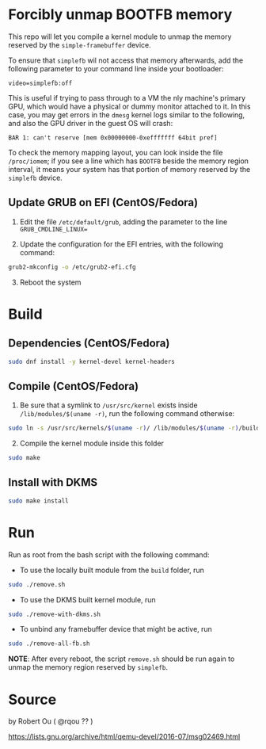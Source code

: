 # Forcibly unmap BOOTFB memory

This repo will let you compile a kernel module to unmap the memory reserved by the `simple-framebuffer` device.

To ensure that `simplefb` wil not access that memory afterwards, add the following parameter to your command line inside your bootloader:
```
video=simplefb:off
```

This is useful if trying to pass through to a VM the nly machine's primary GPU, which would have a physical or dummy monitor attached to it. In this case, you may get errors in the `dmesg` kernel logs similar to the following, and also the GPU driver in the guest OS will crash:
```
BAR 1: can't reserve [mem 0x00000000-0xefffffff 64bit pref]
```

To check the memory mapping layout, you can look inside the file `/proc/iomem`; if you see a line which has `BOOTFB` beside the memory region interval, it means your system has that portion of memory reserved by the `simplefb` device.

## Update GRUB on EFI (CentOS/Fedora)

1. Edit the file `/etc/default/grub`, adding the parameter to the line `GRUB_CMDLINE_LINUX=`

2. Update the configuration for the EFI entries, with the following command:
```bash
grub2-mkconfig -o /etc/grub2-efi.cfg
```

3. Reboot the system

# Build

## Dependencies (CentOS/Fedora)

```bash
sudo dnf install -y kernel-devel kernel-headers
```

## Compile (CentOS/Fedora)

1. Be sure that a symlink to `/usr/src/kernel` exists inside `/lib/modules/$(uname -r)`, run the following command otherwise:
```bash
sudo ln -s /usr/src/kernels/$(uname -r)/ /lib/modules/$(uname -r)/build
```

2. Compile the kernel module inside this folder

```bash
sudo make
```

## Install with DKMS

```bash
sudo make install
```

# Run

Run as root from the bash script with the following command:

- To use the locally built module from the `build` folder, run
```bash
sudo ./remove.sh
```

- To use the DKMS built kernel module, run
```bash
sudo ./remove-with-dkms.sh
```

- To unbind any framebuffer device that might be active, run
```bash
sudo ./remove-all-fb.sh
```

**NOTE**: After every reboot, the script `remove.sh` should be run again to unmap the memory region reserved by `simplefb`.

# Source

by Robert Ou ( @rqou ?? )

https://lists.gnu.org/archive/html/qemu-devel/2016-07/msg02469.html
